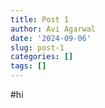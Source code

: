 ```yaml
---
title: Post 1
author: Avi Agarwal
date: '2024-09-06'
slug: post-1
categories: []
tags: []
---
```


#hi
